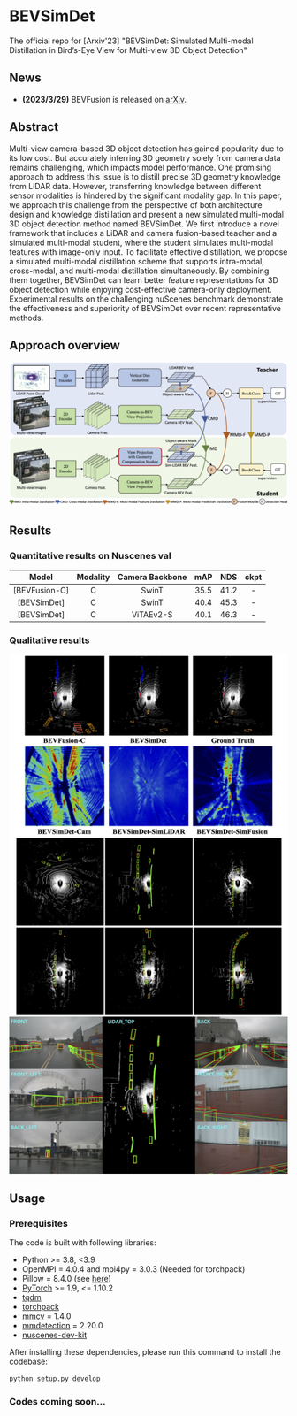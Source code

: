 # BEVSimDet
The official repo for [Arxiv'23] "BEVSimDet: Simulated Multi-modal Distillation in Bird’s-Eye View for Multi-view 3D Object Detection"
## News

- **(2023/3/29)** BEVFusion is released on [arXiv](https://arxiv.org/abs/2303.16818).

## Abstract

Multi-view camera-based 3D object detection has gained popularity due to its low cost. But accurately inferring 3D geometry solely from camera data remains challenging, which impacts model performance. One promising approach to address this issue is to distill precise 3D geometry knowledge from LiDAR data. However, transferring knowledge between different sensor modalities is hindered by the significant modality gap. In this paper, we approach this challenge from the perspective of both architecture design and knowledge distillation and present a new simulated multi-modal 3D object detection method named BEVSimDet. We first introduce a novel framework that includes a LiDAR and camera fusion-based teacher and a simulated multi-modal student, where the student simulates multi-modal features with image-only input. To facilitate effective distillation, we propose a simulated multi-modal distillation scheme that supports intra-modal, cross-modal, and multi-modal distillation simultaneously. By combining them together, BEVSimDet can learn better feature representations for 3D object detection while enjoying cost-effective camera-only deployment. Experimental results on the challenging nuScenes benchmark demonstrate the effectiveness and superiority of BEVSimDet over recent representative methods.
## Approach overview

![the framework figure](./figs/mainfigure.png "framework")
## Results

### Quantitative results on Nuscenes val
|        Model         | Modality | Camera Backbone | mAP  | NDS  | ckpt |
| :------------------: | :------: |:--------------: | :--: | :--: | :--: |
| [BEVFusion-C] |    C     | SwinT | 35.5 | 41.2 |-|
| [BEVSimDet] |    C     | SwinT | 40.4 | 45.3 |-|
| [BEVSimDet] |    C     | ViTAEv2-S | 40.1 | 46.3 |-|
### Qualitative results
![qualitative figure](./figs/visualization.png "framework")
![qualitative figure](./figs/supplementary-lidar.png "framework")
![qualitative figure](./figs/supplementary-prediction1.png "framework")
## Usage

### Prerequisites

The code is built with following libraries:

- Python >= 3.8, \<3.9
- OpenMPI = 4.0.4 and mpi4py = 3.0.3 (Needed for torchpack)
- Pillow = 8.4.0 (see [here](https://github.com/mit-han-lab/bevfusion/issues/63))
- [PyTorch](https://github.com/pytorch/pytorch) >= 1.9, \<= 1.10.2
- [tqdm](https://github.com/tqdm/tqdm)
- [torchpack](https://github.com/mit-han-lab/torchpack)
- [mmcv](https://github.com/open-mmlab/mmcv) = 1.4.0
- [mmdetection](http://github.com/open-mmlab/mmdetection) = 2.20.0
- [nuscenes-dev-kit](https://github.com/nutonomy/nuscenes-devkit)

After installing these dependencies, please run this command to install the codebase:

```bash
python setup.py develop
```
### Codes coming soon...
